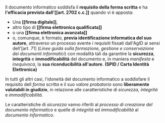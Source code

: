 Il documento informatico soddisfa il **requisito della forma scritta** e ha **l'efficacia prevista dall'[[art. 2702 c.c.]]** quando vi è apposta:
- Una **[[firma digitale]]**,
- altro tipo di **[[firma elettronica qualificata]]**
- o una **[[firma elettronica avanzata]]**
- o, comunque, è formato, **previa identificazione informatica del suo autore**, attraverso un processo avente i requisiti fissati dall'AgID ai sensi dell'[art. 71] (_Linee guida sulla formazione, gestione e conservazione dei documenti informatici_) con modalità  tali da garantire la **sicurezza**, **integrità** e **immodificabilità** del documento e, in maniera _manifesta_ e _inequivoca_, la **sua riconducibilità all'autore**. **(SPID / Carta Identità Elettronica)**

In tutti gli altri casi, l'idoneità del documento informatico a soddisfare il requisito dell _forma scritta_ e il suo _valore probatorio_ sono **liberamente valutabili in giudizio**, in relazione alle caratteristiche di _sicurezza, integrità_ e _immodificabilità_.

Le caratteristiche di _sicurezza_ vanno riferiti al _processo di creazione del documento informatico_ e quelle di _integrità_ ed _immodificabilità_ al _documento informatico_.